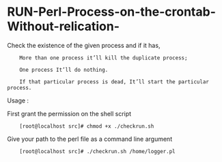 # RUN-Perl-Process-on-the-crontab-Without-relication-

Check the existence of the given process and if it has,

    	More than one process it’ll kill the duplicate process;

	    One process It’ll do nothing.

	    If that particular process is dead, It’ll start the particular process.
Usage :

First grant the permission on the shell  script
	
		[root@localhost src]# chmod +x ./checkrun.sh
	
Give your path to the perl file as a command line argument 
	
		[root@localhost src]# ./checkrun.sh /home/logger.pl



